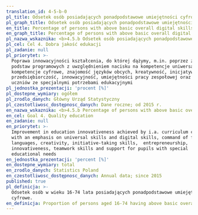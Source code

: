 ```yaml
---
translation_id: 4-5-b-0
pl_title: Odsetek osób posiadających ponadpodstawowe umiejętności cyfrowe
pl_graph_title: Odsetek osób posiadających ponadpodstawowe umiejętności cyfrowe
en_title: Percentage of persons with above basic overall digital skills
en_graph_title: Percentage of persons with above basic overall digital skills
pl_nazwa_wskaznika: <b>4.5.b Odsetek osób posiadających ponadpodstawowe umiejętności cyfrowe</b>
pl_cel: Cel 4. Dobra jakość edukacji
pl_zadanie: null
pl_priorytet: >-
  Poprawa innowacyjności kształcenia, do której dążymy, m.in. poprzez zmiany
  podstaw programowych z uwzględnieniem nacisku na kompetencje uniwersalne oraz
  kompetencje cyfrowe, znajomość języków obcych, kreatywność, inicjatywność,
  przedsiębiorczość, innowacyjność, umiejętności pracy zespołowej oraz wsparcie
  uczniów ze specjalnymi potrzebami edukacyjnymi
pl_jednostka_prezentacji: 'procent [%]'
pl_dostepne_wymiary: ogółem
pl_zrodlo_danych: Główny Urząd Statystyczny
pl_czestotliwosc_dostępnosc_danych: Dane roczne; od 2015 r.
en_nazwa_wskaznika: <b>4.5.b Percentage of persons with above basic overall digital skills</b>
en_cel: Goal 4. Quality education
en_zadanie: null
en_priorytet: >-
  Improvement in education innovativeness achieved by i.a. curriculum change
  with an emphasis on universal skills and digital skills, command of foreign
  languages, creativity, initiative-taking skills,  entrepreneurship,
  innovativeness, teamwork skills and support for pupils with special
  educational needs
en_jednostka_prezentacji: 'percent [%]'
en_dostepne_wymiary: total
en_zrodlo_danych: Statistics Poland
en_czestotliwosc_dostępnosc_danych: Annual data; since 2015
published: true
pl_definicja: >-
  Odsetek osób w wieku 16-74 lata posiadających ponadpodstawowe umiejętności
  cyfrowe.
en_definicja: Proportion of persons aged 16-74 having above basic overall digital skills.
---
```

